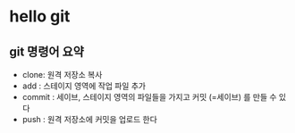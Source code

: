 # hello git

## git 명령어 요약

- clone: 원격 저장소 복사
- add : 스테이지 영역에 작업 파일 추가
- commit : 세이브, 스테이지 영역의 파일들을 가지고 커밋 (=세이브) 를 만들 수 있다
- push : 원격 저장소에 커밋을 업로드 한다
